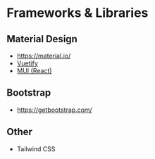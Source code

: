 # Frameworks & Libraries

## Material Design
- https://material.io/
- [Vuetify](https://vuetifyjs.com/en/)
- [MUI (React)](https://mui.com/)

## Bootstrap
- https://getbootstrap.com/

## Other
- Tailwind CSS
